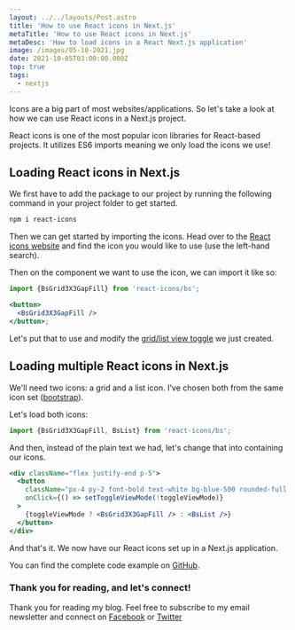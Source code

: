 ```yaml
---
layout: ../../layouts/Post.astro
title: 'How to use React icons in Next.js'
metaTitle: 'How to use React icons in Next.js'
metaDesc: 'How to load icons in a React Next.js application'
image: /images/05-10-2021.jpg
date: 2021-10-05T03:00:00.000Z
top: true
tags:
  - nextjs
---
```


Icons are a big part of most websites/applications. So let's take a look at how we can use React icons in a Next.js project.

React icons is one of the most popular icon libraries for React-based projects.
It utilizes ES6 imports meaning we only load the icons we use!

## Loading React icons in Next.js

We first have to add the package to our project by running the following command in your project folder to get started.

```bash
npm i react-icons
```

Then we can get started by importing the icons.
Head over to the [React icons website](https://react-icons.github.io/react-icons) and find the icon you would like to use (use the left-hand search).

Then on the component we want to use the icon, we can import it like so:

```jsx
import {BsGrid3X3GapFill} from 'react-icons/bs';

<button>
  <BsGrid3X3GapFill />
</button>;
```

Let's put that to use and modify the [grid/list view toggle](https://daily-dev-tips.com/posts/nextjs-toggle-between-grid-and-list-view/) we just created.

## Loading multiple React icons in Next.js

We'll need two icons: a grid and a list icon.
I've chosen both from the same icon set ([bootstrap](https://react-icons.github.io/react-icons/icons?name=bs)).

Let's load both icons:

```js
import {BsGrid3X3GapFill, BsList} from 'react-icons/bs';
```

And then, instead of the plain text we had, let's change that into containing our icons.

```jsx
<div className="flex justify-end p-5">
  <button
    className="px-4 py-2 font-bold text-white bg-blue-500 rounded-full hover:bg-blue-700"
    onClick={() => setToggleViewMode(!toggleViewMode)}
  >
    {toggleViewMode ? <BsGrid3X3GapFill /> : <BsList />}
  </button>
</div>
```

And that's it. We now have our React icons set up in a Next.js application.

You can find the complete code example on [GitHub](https://github.com/rebelchris/next-tailwind/tree/icons).

### Thank you for reading, and let's connect!

Thank you for reading my blog. Feel free to subscribe to my email newsletter and connect on [Facebook](https://www.facebook.com/DailyDevTipsBlog) or [Twitter](https://twitter.com/DailyDevTips1)
